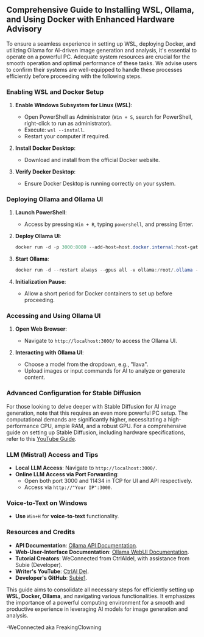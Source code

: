 ## Comprehensive Guide to Installing WSL, Ollama, and Using Docker with Enhanced Hardware Advisory

To ensure a seamless experience in setting up WSL, deploying Docker, and utilizing Ollama for AI-driven image generation and analysis, it's essential to operate on a powerful PC. Adequate system resources are crucial for the smooth operation and optimal performance of these tasks. We advise users to confirm their systems are well-equipped to handle these processes efficiently before proceeding with the following steps.

### **Enabling WSL and Docker Setup**

1. **Enable Windows Subsystem for Linux (WSL)**:
   - Open PowerShell as Administrator (`Win + S`, search for PowerShell, right-click to run as administrator).
   - Execute: `wsl --install`.
   - Restart your computer if required.

2. **Install Docker Desktop**:
   - Download and install from the official Docker website.

3. **Verify Docker Desktop**:
   - Ensure Docker Desktop is running correctly on your system.

### **Deploying Ollama and Ollama UI**

1. **Launch PowerShell**:
   - Access by pressing `Win + R`, typing `powershell`, and pressing Enter.

2. **Deploy Ollama UI**:
   ```powershell
   docker run -d -p 3000:8080 --add-host=host.docker.internal:host-gateway -v ollama-webui:/app/backend/data --name ollama-webui --restart always ghcr.io/ollama-webui/ollama-webui:main
   ```

3. **Start Ollama**:
   ```powershell
   docker run -d --restart always --gpus all -v ollama:/root/.ollama -p 11434:11434 --name ollama ollama/ollama
   ```

4. **Initialization Pause**:
   - Allow a short period for Docker containers to set up before proceeding.

### **Accessing and Using Ollama UI**

1. **Open Web Browser**:
   - Navigate to `http://localhost:3000/` to access the Ollama UI.

2. **Interacting with Ollama UI**:
   - Choose a model from the dropdown, e.g., "llava".
   - Upload images or input commands for AI to analyze or generate content.

### **Advanced Configuration for Stable Diffusion**

For those looking to delve deeper with Stable Diffusion for AI image generation, note that this requires an even more powerful PC setup. The computational demands are significantly higher, necessitating a high-performance CPU, ample RAM, and a robust GPU. For a comprehensive guide on setting up Stable Diffusion, including hardware specifications, refer to this [YouTube Guide](https://www.youtube.com/watch?v=A0xUnf5302k&pp=ygUXbG9jYWwgaW1hZ2UgIHVuY2Vuc29yZWQ%3D).

### **LLM (Mistral) Access and Tips**

- **Local LLM Access**: Navigate to `http://localhost:3000/`.
- **Online LLM Access via Port Forwarding**:
   - Open both port 3000 and 11434 in TCP for UI and API respectively.
   - Access via `http://"Your IP":3000`.

### **Voice-to-Text on Windows**

- **Use** `Win+H` for **voice-to-text** functionality.

### **Resources and Credits**

- **API Documentation**: [Ollama API Documentation](https://github.com/ollama/ollama/blob/main/docs/api.md).
- **Web-User-Interface Documentation**: [Ollama WebUI Documentation](https://github.com/open-webui/open-webui).
- **Tutorial Creators**: WeConnected from CtrlAIdel, with assistance from Subie (Developer).
- **Writer's YouTube**: [CtrlAI Del](https://www.youtube.com/@ctrl_ai_del).
- **Developer's GitHub**: [Subie1](https://github.com/Subie1).

This guide aims to consolidate all necessary steps for efficiently setting up **WSL, Docker, Ollama**, and navigating various functionalities. It emphasizes the importance of a powerful computing environment for a smooth and productive experience in leveraging AI models for image generation and analysis.


-WeConnected aka FreakingClowning

